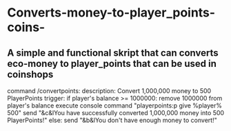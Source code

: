 # Converts-money-to-player_points-coins-
A simple and functional skript that can converts eco-money to player_points that can be used in coinshops
-----------------------------------------------------------------------------------------------------------------------------------------
command /convertpoints:
    description: Convert 1,000,000 money to 500 PlayerPoints
    trigger:
        if player's balance >= 1000000:
            remove 1000000 from player's balance
            execute console command "playerpoints:p give %player% 500"
            send "&c&lYou have successfully converted 1,000,000 money into 500 PlayerPoints!"
        else:
            send "&b&lYou don't have enough money to convert!"
